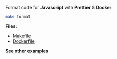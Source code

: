 Format code for **Javascript** with **Prettier** & **Docker** 

```bash
make format
```

**Files:**

* [Makefile](https://github.com/dailymotion/gazr/tree/master/examples/format_js_prettier/Makefile)
* [Dockerfile](https://github.com/dailymotion/gazr/tree/master/examples/format_js_prettier/Dockerfile)

**[See other examples](https://github.com/dailymotion/gazr/tree/master/examples)**
